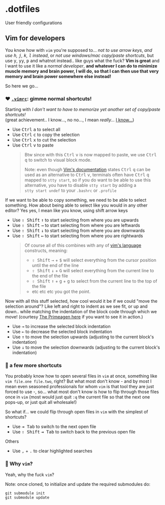 # .dotfiles

User friendly configurations

## Vim for developers

You know how with `vim` you're supposed to... _not to use arrow keys_, _and use <kbd>h</kbd>, <kbd>j</kbd>, <kbd>k</kbd>, <kbd>l</kbd> instead_,
or _not use windows/mac copy/paste shortcuts_, but use <kbd>y</kbd>, <kbd>yy</kbd>, <kbd>p</kbd> and whatnot instead..
like guys what the fuck? **Vim is great** and I want to use it like a _normal developer_, **and whatever I can do to minimize
muscle memory and brain power, I will do, so that I can then use that very memory and brain power somewhere else instead!**

So here we go...

### :heart: [`.vimrc`](.vimrc): gimme normal shortcuts!
Starting with _I don't want to have to memorize yet another set of copy/paste shortcuts!_<br>
(great achievement.. I know..., no no..., I mean _really..._ [I know...](https://github.com/paperlib/dotfiles/blob/d0989f85ab1a01018b7398a43686eb6c8e8ac8a1/.vimrc#L48))

* Use <kbd>Ctrl</kbd> <kbd>a</kbd> to select all
* Use <kbd>Ctrl</kbd> <kbd>c</kbd> to copy the selection
* Use <kbd>Ctrl</kbd> <kbd>x</kbd> to cut the selection
* Use <kbd>Ctrl</kbd> <kbd>v</kbd> to paste
  > Btw since with this <kbd>Ctrl</kbd> <kbd>v</kbd> is now mapped to paste, we use <kbd>Ctrl</kbd> <kbd>q</kbd> to switch to visual block mode.<br>
  >
  > Note: even though [Vim's documentation](https://vimhelp.org/gui_w32.txt.html#CTRL-V-alternative) states <kbd>Ctrl</kbd> <kbd>q</kbd>
  > can be used as an alternative to <kbd>Ctrl</kbd> <kbd>v</kbd>, terminals often have <kbd>Ctrl</kbd> <kbd>q</kbd> mapped to <code>stty&nbsp;start</code>,
  > so if you do want to be able to use this alternative, you have to disable <code>stty&nbsp;start</code> by adding a <code>stty&nbsp;start&nbsp;undef</code>
  > to your `.bashrc` or `.profile`

If we want to be able to copy something, we need to be able to select something.
How about being able to select like you would in any other editor?
Yes yes, I mean like you know, using shift arrow keys
* Use <kbd>⇧ Shift</kbd> <kbd>↑</kbd> to start selecting from where you are upwards
* Use <kbd>⇧ Shift</kbd> <kbd>→</kbd> to start selecting from where you are leftwards
* Use <kbd>⇧ Shift</kbd> <kbd>↓</kbd> to start selecting from where you are downwards
* Use <kbd>⇧ Shift</kbd> <kbd>←</kbd> to start selecting from where you are rightwards
  > Of course all of this combines with any of [vim's language](https://danielmiessler.com/study/vim/#language) constructs, meaning:
  > * <kbd>⇧ Shift</kbd> <kbd>→</kbd> + <kbd>$</kbd> will select everything from the cursor position until the end of the line
  > * <kbd>⇧ Shift</kbd> <kbd>↓</kbd> + <kbd>G</kbd> will select everything from the current line to the end of the file
  > * <kbd>⇧ Shift</kbd> <kbd>↑</kbd> + <kbd>g</kbd> + <kbd>g</kbd> to select from the current line to the top of the file
  > * etc etc etc you got the point.

Now with all this stuff selected, how cool would it be if we could "move the selection around"? Like left and right to indent as we see fit,
or up and down.. while matching the indentation of the block code through which we move! (courtesy [The Primeagen here](https://youtu.be/w7i4amO_zaE?t=1530)
if you want to see it in action.)
* Use <kbd>→</kbd> to increase the selected block indentation
* Use <kbd>←</kbd> to decrease the selected block indentation
* Use <kbd>↑</kbd> to move the selection upwards (adjusting to the current block's indentation)
* Use <kbd>↓</kbd> to move the selection downwards (adjusting to the current block's indentation)

### :leaves: a few more shortcuts
You probably know how to open several files in `vim` at once, something like `vim file.one file.two`, right? But what most don't know - and by
most I mean even seasoned professionals for whom `vim` is that tool they are just forced to use -, so... what most don't know is how to flip
through those files once in `vim` (most would just quit `:q` the current file so that the next one pops-up, or just quit all wholesale!)

So what if... we could flip through open files in `vim` with the simplest of shortcuts?
* Use <kbd>⇥ Tab</kbd> to switch to the next open file
* Use <kbd>⇧ Shift</kbd> <kbd>⇥ Tab</kbd> to switch back to the previous open file

Others
* Use <kbd>,</kbd> + <kbd>.</kbd> to clear highlighted searches

### :popcorn: Why `vim`?
Yeah, why the fuck `vim`?

Note: once cloned, to initialize and update the required submodules do:
```
git submodule init
git submodule update
```
